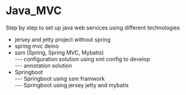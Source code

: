 # Java_MVC

Step by step to set up java web services using different technologies  
 
- jersey and jetty project without spring  
- spring mvc demo  
- ssm (Spring, Spring MVC, Mybatis)  
--- configuration solution using xml config to develop   
--- annotation solution   
- Springboot   
--- Springboot using ssm framwork   
--- Springboot using jersey jetty and mybatis   
